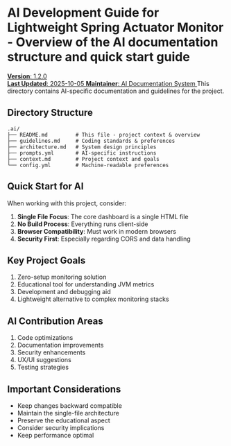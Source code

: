 # AI Development Guide for Lightweight Spring Actuator Monitor - Overview of the AI documentation structure and quick start guide

 [**Version**: 1.2.0  
**Last Updated**: 2025-10-05
**Maintainer**: AI Documentation System
]()
This directory contains AI-specific documentation and guidelines for the project.

## Directory Structure

```
.ai/
├── README.md         # This file - project context & overview
├── guidelines.md     # Coding standards & preferences
├── architecture.md   # System design principles
├── prompts.yml       # AI-specific instructions
├── context.md        # Project context and goals
└── config.yml        # Machine-readable preferences
```

## Quick Start for AI

When working with this project, consider:

1. **Single File Focus**: The core dashboard is a single HTML file
2. **No Build Process**: Everything runs client-side
3. **Browser Compatibility**: Must work in modern browsers
4. **Security First**: Especially regarding CORS and data handling

## Key Project Goals

1. Zero-setup monitoring solution
2. Educational tool for understanding JVM metrics
3. Development and debugging aid
4. Lightweight alternative to complex monitoring stacks

## AI Contribution Areas

1. Code optimizations
2. Documentation improvements
3. Security enhancements
4. UX/UI suggestions
5. Testing strategies

## Important Considerations

- Keep changes backward compatible
- Maintain the single-file architecture
- Preserve the educational aspect
- Consider security implications
- Keep performance optimal
